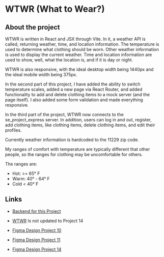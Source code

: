 # WTWR (What to Wear?)

## About the project

WTWR is written in React and JSX through Vite. In it, a weather API is called, returning weather, time, and location information. The temperature is used to determine what clothing should be worn. Other weather information is used to display the current weather. Time and location information are used to show, well, what the location is, and if it is day or night.

WTWR is also responsive, with the ideal desktop width being 1440px and the ideal mobile width being 375px.

In the second part of this project, I have added the ability to switch temperature scales, added a new page via React Router, and added functionality to add and delete clothing items to a mock server (and the page itself). I also added some form validation and made everything responsive.

In the third part of the project, WTWR now connects to the se_project_express server. In addition, users can log in and out, register, add clothing items, like clothing items, delete clothing items, and edit their profiles.

Currently weather information is hardcoded to the 11229 zip code.

My ranges of comfort with temperature are typically different that other people, so the ranges for clothing may be uncomfortable for others.

The ranges are:

- Hot: >= 65° F
- Warm: 40° - 64° F
- Cold < 40° F

## Links

- [Backend for this Project](https://github.com/scottchappell99/se_project_express)

- [WTWR](https://scottchappell99.github.io/se_project_react/) Is not updated to Project 14

- [Figma Design Project 10](https://www.figma.com/file/DTojSwldenF9UPKQZd6RRb/Sprint-10%3A-WTWR)

- [Figma Design Project 11](https://www.figma.com/design/JELwiE1GnlYDgJTcphpJOH/Sprint-11%3A-WTWR?node-id=311-433)

- [Figma Design Project 14](https://www.figma.com/design/bfVOvqlLmoKZ5lpro8WWBe/Sprint-14_-WTWR?node-id=1-1105&t=8OBzJQ6hljVpAuBq-0)
